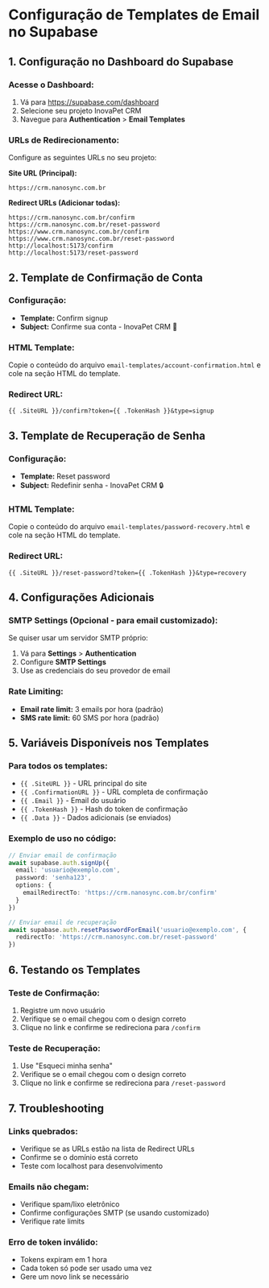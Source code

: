 # Configuração de Templates de Email no Supabase

## 1. Configuração no Dashboard do Supabase

### Acesse o Dashboard:
1. Vá para https://supabase.com/dashboard
2. Selecione seu projeto InovaPet CRM
3. Navegue para **Authentication** > **Email Templates**

### URLs de Redirecionamento:
Configure as seguintes URLs no seu projeto:

**Site URL (Principal):**
```
https://crm.nanosync.com.br
```

**Redirect URLs (Adicionar todas):**
```
https://crm.nanosync.com.br/confirm
https://crm.nanosync.com.br/reset-password
https://www.crm.nanosync.com.br/confirm
https://www.crm.nanosync.com.br/reset-password
http://localhost:5173/confirm
http://localhost:5173/reset-password
```

## 2. Template de Confirmação de Conta

### Configuração:
- **Template:** Confirm signup
- **Subject:** Confirme sua conta - InovaPet CRM 🐾

### HTML Template:
Copie o conteúdo do arquivo `email-templates/account-confirmation.html` e cole na seção HTML do template.

### Redirect URL:
```
{{ .SiteURL }}/confirm?token={{ .TokenHash }}&type=signup
```

## 3. Template de Recuperação de Senha

### Configuração:
- **Template:** Reset password
- **Subject:** Redefinir senha - InovaPet CRM 🔒

### HTML Template:
Copie o conteúdo do arquivo `email-templates/password-recovery.html` e cole na seção HTML do template.

### Redirect URL:
```
{{ .SiteURL }}/reset-password?token={{ .TokenHash }}&type=recovery
```

## 4. Configurações Adicionais

### SMTP Settings (Opcional - para email customizado):
Se quiser usar um servidor SMTP próprio:
1. Vá para **Settings** > **Authentication**
2. Configure **SMTP Settings**
3. Use as credenciais do seu provedor de email

### Rate Limiting:
- **Email rate limit:** 3 emails por hora (padrão)
- **SMS rate limit:** 60 SMS por hora (padrão)

## 5. Variáveis Disponíveis nos Templates

### Para todos os templates:
- `{{ .SiteURL }}` - URL principal do site
- `{{ .ConfirmationURL }}` - URL completa de confirmação
- `{{ .Email }}` - Email do usuário
- `{{ .TokenHash }}` - Hash do token de confirmação
- `{{ .Data }}` - Dados adicionais (se enviados)

### Exemplo de uso no código:
```typescript
// Enviar email de confirmação
await supabase.auth.signUp({
  email: 'usuario@exemplo.com',
  password: 'senha123',
  options: {
    emailRedirectTo: 'https://crm.nanosync.com.br/confirm'
  }
})

// Enviar email de recuperação
await supabase.auth.resetPasswordForEmail('usuario@exemplo.com', {
  redirectTo: 'https://crm.nanosync.com.br/reset-password'
})
```

## 6. Testando os Templates

### Teste de Confirmação:
1. Registre um novo usuário
2. Verifique se o email chegou com o design correto
3. Clique no link e confirme se redireciona para `/confirm`

### Teste de Recuperação:
1. Use "Esqueci minha senha"
2. Verifique se o email chegou com o design correto
3. Clique no link e confirme se redireciona para `/reset-password`

## 7. Troubleshooting

### Links quebrados:
- Verifique se as URLs estão na lista de Redirect URLs
- Confirme se o domínio está correto
- Teste com localhost para desenvolvimento

### Emails não chegam:
- Verifique spam/lixo eletrônico
- Confirme configurações SMTP (se usando customizado)
- Verifique rate limits

### Erro de token inválido:
- Tokens expiram em 1 hora
- Cada token só pode ser usado uma vez
- Gere um novo link se necessário
